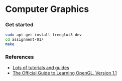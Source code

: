 # Computer Graphics

### Get started
```bash
sudo apt-get install freeglut3-dev
cd assignment-01/
make
```

### References
 - [Lots of tutorials and guides](https://www.khronos.org/opengl/wiki/Getting_Started#Tutorials_and_How_To_Guides)
 - [The Official Guide to Learning OpenGL, Version 1.1](http://www.glprogramming.com/red/index.html)